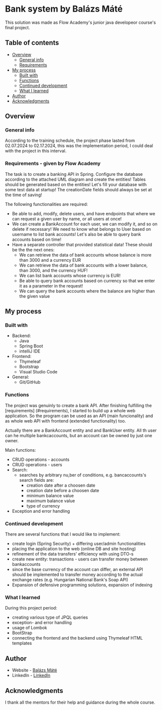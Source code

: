 # Bank system by Balázs Máté
This solution was made as Flow Academy's junior java developeor course's final project.


## Table of contents

- [Overview](#overview)
  - [General info](#general-info)
  - [Requirements](#requirements)
- [My process](#my-process)
  - [Built with](#built-with)
  - [Functions](#functions)
  - [Continued development](#continued-development)
  - [What I learned](#what-i-learned)
- [Author](#author)
- [Acknowledgments](#acknowledgments)


## Overview

### General info
According to the training schedule, the project phase lasted from 02.07.2024 to 02.17.2024, this was the
implementation period, I could deal with the project in this interval.


### Requirements - given by Flow Academy
The task is to create a banking API in Spring.
Configure the database according to the attached UML diagram and create the entities!
Tables should be generated based on the entities!
Let's fill your database with some test data at startup!
The creationDate fields should always be set at the time of saving!

The following functionalities are required:
- Be able to add, modify, delete users, and have endpoints that where we can request a given user by name, or all users at once!
- We can create a BankAccount for each user, we can modify it, and so on delete if necessary! We need to know what belongs to User based on username
to list bank accounts! Let's also be able to query bank accounts based on time!
- Have a separate controller that provided statistical data! These should be the the next ones:
	- We can retrieve the data of bank accounts whose balance is more than 3000 and a currency EUR
	- We can retrieve the data of bank accounts with a lower balance, than 3000, and the currency HUF!
	- We can list bank accounts whose currency is EUR!
	- Be able to query bank accounts based on currency so that we enter it as a parameter in the request!
	- We can query the bank accounts where the balance are higher than the given value
	

## My process

### Built with
- Backend:
	- Java
	- Spring Boot
	- intelliJ IDE
- Frontend:
	- Thymeleaf
	- Bootstrap
	- Visual Studio Code
- General:
	- Git/GitHub

### Functions

The project was genuinly to create a bank API. After finishing fulfilling the [requirements] (#requirements), I started to build up a whole web application. 
So the program can be used as an API (main funcionality) and as whole web API with frontend (extended functionality) too.

Actually there are a BankAccount entity and and BankUser entity. All th user can he multiple bankcaccounts, but an account can be owned by just one owner.

Main functions:
- CRUD operations - accounts
- CRUD operations - users
- Search:
	- searches by arbitrary nu,ber of conditions, e.g. bancaccounts's search fields are:
		- creation date after a choosen date
		- creation date before a choosen date
		- minimum balance value
		- maximum balance value
		- type of currency
- Exception and error handling


### Continued development
There are several functions that I would like to implement:
- create login (Spring Security) + differing user/admin functionalities
- placing the application to the web (online DB and site hosting)
- refinement of the data transfers' efficiency with using DTO-s
- create new entity: transactions - users can transfer money between bankaccounts
- since the base currency of the account can differ, an external API should be implemented to transfer money according to the actual exchange rates (e.g. Hungarian National Bank's Soap API)
- Expansion of defensive programming solutions, expansion of indexing 


### What I learned

During this project period:
- creating various type of JPQL queries
- exception- and error handling
- usage of Lombok 
- BootStrap
- connecting the frontend and the backend using Thymeleaf HTML templates


## Author

- Website - [Balázs Máté](https://matebolic.github.io/portfolio/)
- LinkedIn - [LinkedIn](https://www.linkedin.com/in/balmate)


## Acknowledgments

I thank all the mentors for their help and guidance during the whole course.
